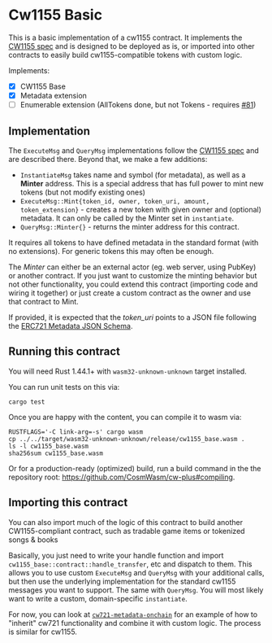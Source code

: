 # Cw1155 Basic

This is a basic implementation of a cw1155 contract. It implements
the [CW1155 spec](../../packages/cw1155/README.md) and is designed to
be deployed as is, or imported into other contracts to easily build
cw1155-compatible tokens with custom logic.

Implements:

- [x] CW1155 Base
- [x] Metadata extension
- [ ] Enumerable extension (AllTokens done, but not Tokens - requires [#81](https://github.com/CosmWasm/cw-plus/issues/81))

## Implementation

The `ExecuteMsg` and `QueryMsg` implementations follow the [CW1155 spec](../../packages/cw1155/README.md) and are described there.
Beyond that, we make a few additions:

* `InstantiateMsg` takes name and symbol (for metadata), as well as a **Minter** address. This is a special address that has full 
power to mint new tokens (but not modify existing ones)
* `ExecuteMsg::Mint{token_id, owner, token_uri, amount, token_extension}` - creates a new token with given owner and (optional) metadata. It can only be called by
the Minter set in `instantiate`.
* `QueryMsg::Minter{}` - returns the minter address for this contract.

It requires all tokens to have defined metadata in the standard format (with no extensions). For generic tokens this may
often be enough.

The *Minter* can either be an external actor (eg. web server, using PubKey) or another contract. If you just want to customize
the minting behavior but not other functionality, you could extend this contract (importing code and wiring it together)
or just create a custom contract as the owner and use that contract to Mint.

If provided, it is expected that the _token_uri_ points to a JSON file following the [ERC721 Metadata JSON Schema](https://eips.ethereum.org/EIPS/eip-721).

## Running this contract

You will need Rust 1.44.1+ with `wasm32-unknown-unknown` target installed.

You can run unit tests on this via: 

`cargo test`

Once you are happy with the content, you can compile it to wasm via:

```
RUSTFLAGS='-C link-arg=-s' cargo wasm
cp ../../target/wasm32-unknown-unknown/release/cw1155_base.wasm .
ls -l cw1155_base.wasm
sha256sum cw1155_base.wasm
```

Or for a production-ready (optimized) build, run a build command in the
the repository root: https://github.com/CosmWasm/cw-plus#compiling.

## Importing this contract

You can also import much of the logic of this contract to build another
CW1155-compliant contract, such as tradable game items or tokenized
songs & books

Basically, you just need to write your handle function and import 
`cw1155_base::contract::handle_transfer`, etc and dispatch to them.
This allows you to use custom `ExecuteMsg` and `QueryMsg` with your additional
calls, but then use the underlying implementation for the standard cw1155
messages you want to support. The same with `QueryMsg`. You will most
likely want to write a custom, domain-specific `instantiate`.

For now, you can look at [`cw721-metadata-onchain`](../cw721-metadata-onchain/README.md)
for an example of how to "inherit" cw721 functionality and combine it with custom logic. 
The process is similar for cw1155.
